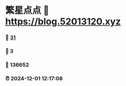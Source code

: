 # 繁星点点 :link: https://blog.52013120.xyz 
### :page_facing_up: [31](https://blog.52013120.xyz/tag.html) 
### :speech_balloon: 3 
### :hibiscus: 136652 
### :alarm_clock: 2024-12-01 12:17:08 

